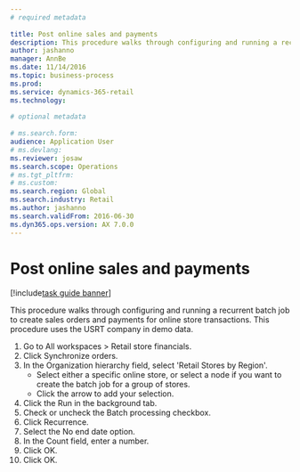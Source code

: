 ```yaml
--- 
# required metadata 
 
title: Post online sales and payments
description: This procedure walks through configuring and running a recurrent batch job to create sales orders and payments for online store transactions. 
author: jashanno
manager: AnnBe 
ms.date: 11/14/2016
ms.topic: business-process 
ms.prod:  
ms.service: dynamics-365-retail 
ms.technology:  
 
# optional metadata 
 
# ms.search.form:   
audience: Application User 
# ms.devlang:  
ms.reviewer: josaw
ms.search.scope: Operations 
# ms.tgt_pltfrm:  
# ms.custom:  
ms.search.region: Global
ms.search.industry: Retail
ms.author: jashanno
ms.search.validFrom: 2016-06-30 
ms.dyn365.ops.version: AX 7.0.0 
---
```

# Post online sales and payments

[!include[task guide banner](../includes/task-guide-banner.md)]

This procedure walks through configuring and running a recurrent batch job to create sales orders and payments for online store transactions. This procedure uses the USRT company in demo data.

1. Go to All workspaces > Retail store financials.
2. Click Synchronize orders.
3. In the Organization hierarchy field, select 'Retail Stores by Region'.
    * Select either a specific online store, or select a node if you want to create the batch job for a group of stores.  
    * Click the arrow to add your selection.  
4. Click the Run in the background tab.
5. Check or uncheck the Batch processing checkbox.
6. Click Recurrence.
7. Select the No end date option.
8. In the Count field, enter a number.
9. Click OK.
10. Click OK.

